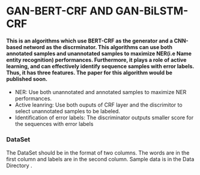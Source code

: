 # GAN-BERT-CRF AND GAN-BiLSTM-CRF
#### This is an algorithms which use BERT-CRF as the generator and a CNN-based netword as the discrminator. This algorithms can use both annotated samples and unannotated samples to maximize NER(i.e Name entity recognition) performances. Furthermore, it plays a role of active learning, and can effectively identify sequence samples with error labels. Thus, it has three features. The paper for this algorithm would be published soon.
* NER: Use both unannotated and annotated samples to maximize NER performances.
* Active leanring: Use both ouputs of CRF layer and the discrimitor to select unannotated samples to be labeled.
* Identification of error labels: The discriminator outputs smaller score for the sequences with error labels

### DataSet
The DataSet should be in the format of two columns. The words are in the first column and labels are in the second column. Sample data is in the Data Directory 
.
